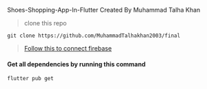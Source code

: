 Shoes-Shopping-App-In-Flutter Created By Muhammad Talha Khan

> clone this repo
```
git clone https://github.com/MuhammadTalhakhan2003/final
```
> [Follow this to connect firebase ](https://firebase.google.com/docs/flutter/setup?platform=ios)


#### Get all dependencies by running this command
```
flutter pub get 
```





